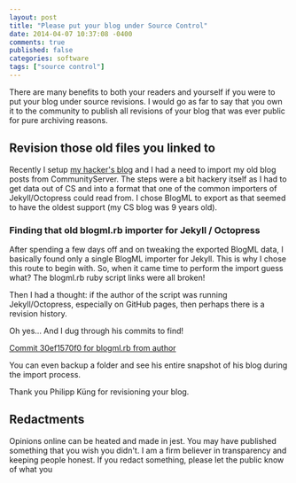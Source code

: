 ```yaml
---
layout: post
title: "Please put your blog under Source Control"
date: 2014-04-07 10:37:08 -0400
comments: true
published: false
categories: software
tags: ["source control"]
---
```


There are many benefits to both your readers and yourself if you were to put your
blog under source revisions.  I would go as far to say that you own it to the community
to publish all revisions of your blog that was ever public for pure archiving reasons.

<!-- more -->

## Revision those old files you linked to

Recently I setup [my hacker's blog](http://eduncan911.com/software/my-hackers-blog.html) 
and I had a need to import my old blog posts from CommunityServer.  The steps were a bit
hackery itself as I had to get data out of CS and into a format that one of the common
importers of Jekyll/Octopress could read from.  I chose BlogML to export as that seemed
to have the oldest support (my CS blog was 9 years old).

### Finding that old blogml.rb importer for Jekyll / Octopress

After spending a few days off and on tweaking the exported BlogML data, I basically found only 
a single BlogML importer for Jekyll.  This is why I chose this route to begin with.  So, when
it came time to perform the import guess what?  The blogml.rb ruby script links were all broken!

Then I had a thought: if the author of the script was running Jekyll/Octopress, especially on
GitHub pages, then perhaps there is a revision history.

Oh yes... And I dug through his commits to find!

[Commit 30ef1570f0 for blogml.rb from author](https://github.com/philippkueng/philippkueng.github.com/tree/30ef1570f06d33938b18d5eee7767d6641b9a779/source/_import)

You can even backup a folder and see his entire snapshot of his blog during the import process.

Thank you Philipp Küng for revisioning your blog.

## Redactments

Opinions online can be heated and made in jest.  You may have published something that you wish you
didn't.  I am a firm believer in transparency and keeping people honest.  If you redact something,
please let the public know of what you


